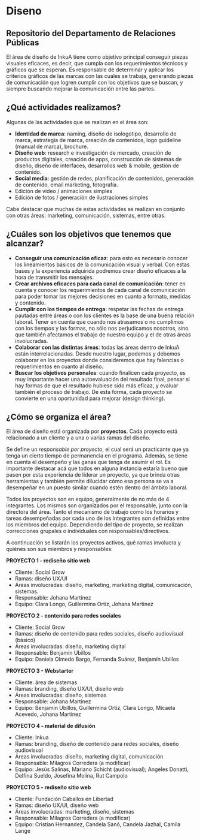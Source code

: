 # Diseno
## Repositorio del Departamento de Relaciones Públicas
El área de diseño de InkuA tiene como objetivo principal conseguir piezas visuales eficaces, es decir, que cumpla con los requerimientos técnicos y gráficos que se esperan. Es responsable de determinar y aplicar los criterios gráficos de las marcas con las cuales se trabaja, generando piezas de comunicación que logren cumplir con los objetivos que se buscan, y siempre buscando mejorar la comunicación entre las partes.

## ¿Qué actividades realizamos?
Algunas de las actividades que se realizan en el área son:

* **Identidad de marca**: naming, diseño de isologotipo, desarrollo de marca, estrategia de marca, creación de contenidos, logo guideline (manual de marca), brochure.
* **Diseño web**: research e investigación de mercado, creación de productos digitales, creación de apps, construcción de sistemas de diseño, diseño de interfaces, desarrollos web & mobile, gestión de contenido.
* **Social media**: gestión de redes, planificación de contenidos, generación de contenido, email marketing, fotografía.
* Edición de video / animaciones simples
* Edición de fotos / generación de ilustraciones simples

Cabe destacar que muchas de estas actividades se realizan en conjunto con otras áreas: marketing, comunicación, sistemas, entre otras.

## ¿Cuáles son los objetivos que tenemos que alcanzar?
- **Conseguir una comunicación eficaz**: para esto es necesario conocer los lineamientos básicos de la comunicación visual y verbal. Con estas bases y la experiencia adquirida podremos crear diseño eficaces a la hora de transmitir los mensajes.
- **Crear archivos eficaces para cada canal de comunicación**: tener en cuenta y conocer los requerimientos de cada canal de comunicación para poder tomar las mejores decisiones en cuanto a formato, medidas y contenido.
- **Cumplir con los tiempos de entrega**: respetar las fechas de entrega pautadas entre áreas o con los clientes es la base de una buena relación laboral. Tener en cuenta que cuando nos atrasamos o no cumplimos con los tiempos y las formas, no sólo nos perjudicamos nosotros, sino que también afectamos el trabajo de nuestro equipo y el de otras áreas involucradas.
- **Colaborar con las distintas áreas**: todas las áreas dentro de InkuA están interrelacionadas. Desde nuestro lugar, podemos y debemos colaborar en los proyectos donde consideremos que hay falencias o requerimientos en cuanto al diseño. 
- **Buscar los objetivos personales**: cuando finalicen cada proyecto, es muy importante hacer una autoevaluación del resultado final, pensar si hay formas de que el resultado hubiese sido más eficaz, y evaluar también el proceso de trabajo. De esta forma, cada proyecto se convierte en una oportunidad para mejorar (design thinking).

## ¿Cómo se organiza el área?
El área de diseño está organizada por **proyectos**. Cada proyecto está relacionado a un cliente y a una o varias ramas del diseño. 

Se define un *responsable por proyecto*, el cual será un practicante que ya tenga un cierto tiempo de permanencia en el programa. Además, se tiene en cuenta el desempeño y las ganas que tenga de asumir el rol. Es importante destacar acá que todos en alguna instancia estaría bueno que pasen por esta experiencia de liderar un proyecto, ya que brinda otras herramientas y también permite dilucidar cómo esa persona se va a desempeñar en un puesto similar cuando estén dentro del ámbito laboral.

Todos los proyectos son en equipo, generalmente de no más de 4 integrantes. Los mismos son organizados por el responsable, junto con la directora del área. Tanto el mecanismo de trabajo como los horarios y tareas desempeñadas por cada uno de los integrantes son definidas entre los miembros del equipo. Dependiendo del tipo de proyecto, se realizan correcciones grupales o individuales con responsables/directivos.

A continuación se listarán los proyectos activos, qué ramas involucra y quiénes son sus miembros y responsables:

**PROYECTO 1 - rediseño sitio web**
- Cliente: Social Grow
- Ramas: diseño UX/UI
- Áreas involucradas: diseño, marketing, marketing digital, comunicación, sistemas.
- Responsable: Johana Martinez
- Equipo: Clara Longo, Guillermina Ortiz, Johana Martinez

**PROYECTO 2 - contenido para redes sociales**
- Cliente: Social Grow
- Ramas: diseño de contenido para redes sociales, diseño audiovisual (básico)
- Áreas involucradas: diseño, marketing digital 
- Responsable: Benjamín Ubillos
- Equipo: Daniela Olmedo Bargo, Fernanda Suárez, Benjamín Ubillos

**PROYECTO 3 - Webstarter**
- Cliente: área de sistemas
- Ramas: branding, diseño UX/UI, diseño web
- Áreas involucradas: diseño, sistemas
- Responsable: Johana Martinez
- Equipo: Benjamín Ubillos, Guillermina Ortiz, Clara Longo, Micaela Acevedo, Johana Martinez

**PROYECTO 4 - material de difusión** 
- Cliente: Inkua
- Ramas: branding, diseño de contenido para redes sociales, diseño audiovisual
- Áreas involucradas: diseño, marketing digital, comunicación
- Responsable: Milagros Corredera (a modificar)
- Equipo: Jesús Salinas, Mariano Schicht (audiovisual); Angeles Donatti, Delfina Sueldo, Josefina Molina, Rut Campolo

**PROYECTO 5 - rediseño sitio web**
- Cliente: Fundación Caballos en Libertad
- Ramas: diseño UX/UI, diseño web
- Áreas involucradas: marketing, diseño, sistemas
- Responsable: Milagros Corredera (a modificar)
- Equipo: Cristian Hernandez, Candela Sanó, Candela Jazhal, Camila Lange

